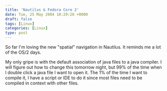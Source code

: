 ```yaml
---
title: 'Nautilus & Fedora Core 2'
date: Tue, 25 May 2004 10:29:26 +0000
draft: false
tags: [Linux]
categories: [Linux]
type: post
---
```


So far I'm loving the new "spatial" navigation in Nautilus. It reminds me a lot of the OS/2 days.

My only gripe is with the default association of java files to a java compiler. I will figure out how to change this tomorrow night, but 99% of the time when I double click a java file I want to open it. The 1% of the time I want to compile it, I have a script or IDE to do it since most files need to be compiled in context with other files.